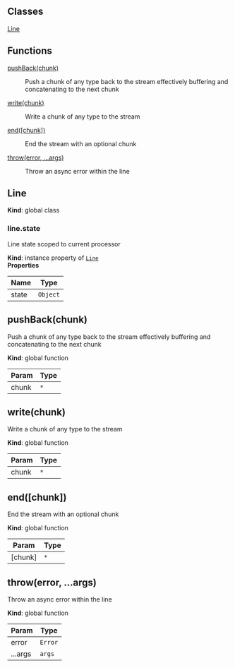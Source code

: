 ## Classes

<dl>
<dt><a href="#Line">Line</a></dt>
<dd></dd>
</dl>

## Functions

<dl>
<dt><a href="#pushBack">pushBack(chunk)</a></dt>
<dd><p>Push a chunk of any type back to the stream
effectively buffering and concatenating to the
next chunk</p>
</dd>
<dt><a href="#write">write(chunk)</a></dt>
<dd><p>Write a chunk of any type to the stream</p>
</dd>
<dt><a href="#end">end([chunk])</a></dt>
<dd><p>End the stream with an optional chunk</p>
</dd>
<dt><a href="#throw">throw(error, ...args)</a></dt>
<dd><p>Throw an async error within the line</p>
</dd>
</dl>

<a name="Line"></a>

## Line
**Kind**: global class  
<a name="Line+state"></a>

### line.state
Line state scoped to current processor

**Kind**: instance property of <code>[Line](#Line)</code>  
**Properties**

| Name | Type |
| --- | --- |
| state | <code>Object</code> | 

<a name="pushBack"></a>

## pushBack(chunk)
Push a chunk of any type back to the stream
effectively buffering and concatenating to the
next chunk

**Kind**: global function  

| Param | Type |
| --- | --- |
| chunk | <code>\*</code> | 

<a name="write"></a>

## write(chunk)
Write a chunk of any type to the stream

**Kind**: global function  

| Param | Type |
| --- | --- |
| chunk | <code>\*</code> | 

<a name="end"></a>

## end([chunk])
End the stream with an optional chunk

**Kind**: global function  

| Param | Type |
| --- | --- |
| [chunk] | <code>\*</code> | 

<a name="throw"></a>

## throw(error, ...args)
Throw an async error within the line

**Kind**: global function  

| Param | Type |
| --- | --- |
| error | <code>Error</code> | 
| ...args | <code>args</code> | 

